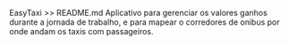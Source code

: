EasyTaxi >> README.md
Aplicativo para gerenciar os valores ganhos durante a jornada de trabalho, e para mapear o corredores de onibus por onde andam os taxis com passageiros.

